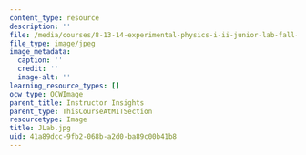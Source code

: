```yaml
---
content_type: resource
description: ''
file: /media/courses/8-13-14-experimental-physics-i-ii-junior-lab-fall-2016-spring-2017/41a89dcc9fb2068ba2d0ba89c00b41b8_JLab.jpg
file_type: image/jpeg
image_metadata:
  caption: ''
  credit: ''
  image-alt: ''
learning_resource_types: []
ocw_type: OCWImage
parent_title: Instructor Insights
parent_type: ThisCourseAtMITSection
resourcetype: Image
title: JLab.jpg
uid: 41a89dcc-9fb2-068b-a2d0-ba89c00b41b8
---
```

